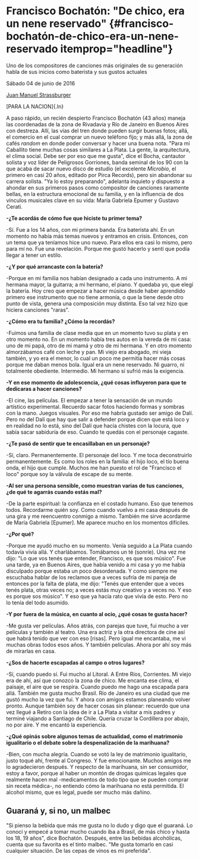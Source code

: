 
Francisco Bochatón: "De chico, era un nene reservado" {#francisco-bochatón-de-chico-era-un-nene-reservado itemprop="headline"}
=====================================================

Uno de los compositores de canciones más originales de su generación
habla de sus inicios como baterista y sus gustos actuales

Sábado 04 de junio de 2016

[Juan Manuel Strassburger](/autor/juan-manuel-strassburger-8594)

[PARA LA NACION]{.ln}

A paso rápido, un recién despierto Francisco Bochatón (43 años) maneja
las coordenadas de la zona de Rivadavia y Río de Janeiro en Buenos Aires
con destreza. Allí, las vías del tren donde pueden surgir buenas fotos;
allá, el comercio en el cual comprar un nuevo teléfono fijo; y más allá,
la zona de cafés *random* en donde poder conversar y hacer una buena
nota. "Para mí Caballito tiene muchas cosas similares a La Plata. La
gente, la arquitectura, el clima social. Debe ser por eso que me gusta",
dice el Bocha, cantautor solista y voz líder de Peligrosos Gorriones,
banda seminal de los 90 con la que acaba de sacar nuevo disco de estudio
(el excelente *Microbio*, el primero en casi 20 años, editado por Pirca
Records), pero sin abandonar su carrera solista. "Ya lo estoy
preparando", adelanta inquieto y dispuesto a ahondar en sus primeros
pasos como compositor de canciones raramente bellas, en la estructura
emocional de su familia, y en la influencia de dos vínculos musicales
clave en su vida: María Gabriela Epumer y Gustavo Cerati.

**-¿Te acordás de cómo fue que hiciste tu primer tema?**

-Sí. Fue a los 14 años, con mi primera banda. Era baterista ahí. En un
momento no había más temas nuevos y entramos en crisis. Entonces, con un
tema que ya teníamos hice uno nuevo. Para ellos era casi lo mismo, pero
para mí no. Fue una revelación. Porque me gustó hacerlo y sentí que
podía llegar a tener un estilo.

**-¿Y por qué arrancaste con la batería?**

-Porque en mi familia nos habían designado a cada uno instrumento. A mi
hermana mayor, la guitarra; a mi hermano, el piano. Y quedaba yo, que
elegí la batería. Hoy creo que empezar a hacer música desde haber
aprendido primero ese instrumento que no tiene armonía, o que la tiene
desde otro punto de vista, genera una composición muy distinta. Eso tal
vez hizo que hiciera canciones "raras".

**-¿Cómo era tu familia? ¿Cómo la recordás?**

-Fuimos una familia de clase media que en un momento tuvo su plata y en
otro momento no. En un momento había tres autos en la vereda de mi casa:
uno de mi papá, otro de mi mamá y otro de mi hermana. Y en otro momento
almorzábamos café con leche y pan. Mi viejo era abogado, mi vieja
también, y yo era el menor, lo cual un poco me permitía hacer más cosas
porque me daban menos bola. Igual era un nene reservado. Ni guarro, ni
totalmente obediente. Intermedio. Mi hermano sí sufrió más la exigencia.

**-Y en ese momento de adolescencia, ¿qué cosas influyeron para que te
dedicaras a hacer canciones?**

-El cine, las películas. El empezar a tener la sensación de un mundo
artístico experimental. Recuerdo sacar fotos haciendo formas y sombras
con la mano. Juegos visuales. Por eso me habría gustado ser amigo de
Dalí. Pero no del Dalí que hay que salir a defender porque dicen que
está loco y en realidad no lo está, sino del Dalí que hacía chistes con
la locura, que sabía sacar sabiduría de eso. Cuando te quedás con el
personaje cagaste.

**-¿Te pasó de sentir que te encasillaban en un personaje?**

-Sí, claro. Permanentemente. El personaje del loco. Y me toca
deconstruirlo permanentemente. Es como los roles en la familia: el hijo
loco, el tío buena onda, el hijo que cumple. Muchos me han puesto el rol
de "Francisco el loco" porque soy la válvula de escape de su mente.

**-Al ser una persona sensible, como muestran varias de tus canciones,
¿de qué te agarrás cuando estás mal?**

-De la parte espiritual: la confianza en el costado humano. Eso que
tenemos todos. Recordarme quién soy. Como cuando vuelvo a mi casa
después de una gira y me reencuentro conmigo a mismo. También me sirve
acordarme de María Gabriela \[Epumer\]. Me aparece mucho en los momentos
difíciles.

**-¿Por qué?**

-Porque me ayudó mucho en su momento. Venía seguido a La Plata cuando
todavía vivía allá. Y charlábamos. Tomábamos un té (sonríe). Una vez me
dijo: "Lo que vos tenés que entender, Francisco, es que sos músico". Fue
una tarde, ya en Buenos Aires, que había venido a mi casa y yo me había
disculpado porque estaba un poco desordenada. Y como siempre me
escuchaba hablar de los reclamos que a veces sufría de mi pareja de
entonces por la falta de plata, me dijo: "Tenés que entender que a veces
tenés plata, otras veces no; a veces estás muy creativo y a veces no. Y
eso es porque sos músico". Y eso que ya hacía rato que vivía de esto.
Pero no lo tenía del todo asumido.

**-Y por fuera de la música, en cuanto al ocio, ¿qué cosas te gusta
hacer?**

-Me gusta ver películas. Años atrás, con parejas que tuve, fui mucho a
ver películas y también al teatro. Una era actriz y la otra directora de
cine así que habrá tenido que ver con eso \[risas\]. Pero igual me
encantaba, me vi muchas obras todos esos años. Y también películas.
Ahora por ahí soy más de mirarlas en casa.

**-¿Sos de hacerte escapadas al campo o otros lugares?**

-Sí, cuando puedo sí. Fui mucho al Litoral. A Entre Ríos, Corrientes. Mi
viejo era de ahí, así que conozco la zona de chico. Me encanta ese
clima, el paisaje, el aire que se respira. Cuando puedo me hago una
escapada para allá. También me gusta mucho Brasil. Río de Janeiro es una
ciudad que me gustó mucho la vez que fui. Y ahora con amigos estamos
planeando volver pronto. Aunque también soy de hacer cosas sin planear:
recuerdo que una vez llegué a Retiro con la idea de ir a La Plata a
visitar a mis padres y terminé viajando a Santiago de Chile. Quería
cruzar la Cordillera por abajo, no por aire. Y me encantó la
experiencia.

**-¿Qué opinás sobre algunos temas de actualidad, como el matrimonio
igualitario o el debate sobre la despenalización de la marihuana?**

-Bien, con mucha alegría. Cuando se votó la ley de matrimonio
igualitario, justo toqué ahí, frente al Congreso. Y fue emocionante.
Muchos amigos me lo agradecieron después. Y respecto de la marihuana,
sin ser consumidor, estoy a favor, porque al haber un montón de drogas
químicas legales que realmente hacen mal -medicamentos de todo tipo que
se pueden comprar sin receta médica-, no entiendo cómo la marihuana no
está permitida. El alcohol mismo, que es legal, puede ser mucho más
dañino.

Guaraná y, si no, un malbec
---------------------------

"Si pienso la bebida que más me gusta no lo dudo y digo que el guaraná.
Lo conocí y empecé a tomar mucho cuando iba a Brasil, de más chico y
hasta los 18, 19 años", dice Bochatón. Después, entre las bebidas
alcohólicas, cuenta que su favorita es el tinto malbec. "Me gusta
tomarlo en casi cualquier situación. De las cepas de vinos es mi
preferida".


